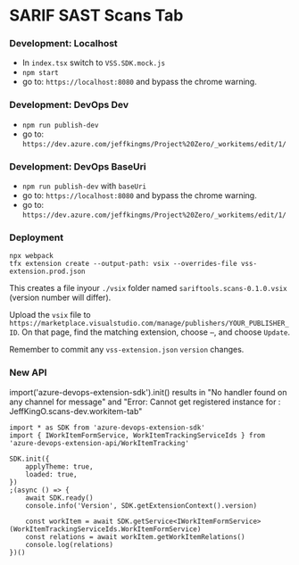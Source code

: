 # SARIF SAST Scans Tab


### Development: Localhost
* In `index.tsx` switch to `VSS.SDK.mock.js`
* `npm start`
* go to: `https://localhost:8080` and bypass the chrome warning.


### Development: DevOps Dev
* `npm run publish-dev`
* go to: `https://dev.azure.com/jeffkingms/Project%20Zero/_workitems/edit/1/`


### Development: DevOps BaseUri
* `npm run publish-dev` with `baseUri`
* go to: `https://localhost:8080` and bypass the chrome warning.
* go to: `https://dev.azure.com/jeffkingms/Project%20Zero/_workitems/edit/1/`


### Deployment
```
npx webpack
tfx extension create --output-path: vsix --overrides-file vss-extension.prod.json
```

This creates a file inyour `./vsix` folder named `sariftools.scans-0.1.0.vsix` (version number will differ).

Upload the `vsix` file to `https://marketplace.visualstudio.com/manage/publishers/YOUR_PUBLISHER_ID`. On that page, find the matching extension, choose `⋯`, and choose `Update`.

Remember to commit any `vss-extension.json` `version` changes.

### New API
import('azure-devops-extension-sdk').init() results in "No handler found on any channel for message"
and "Error: Cannot get registered instance for : JeffKingO.scans-dev.workitem-tab"

```
import * as SDK from 'azure-devops-extension-sdk'
import { IWorkItemFormService, WorkItemTrackingServiceIds } from 'azure-devops-extension-api/WorkItemTracking'

SDK.init({
	applyTheme: true,
	loaded: true,
})
;(async () => {
	await SDK.ready()
	console.info('Version', SDK.getExtensionContext().version)

	const workItem = await SDK.getService<IWorkItemFormService>(WorkItemTrackingServiceIds.WorkItemFormService)
	const relations = await workItem.getWorkItemRelations()
	console.log(relations)
})()
```